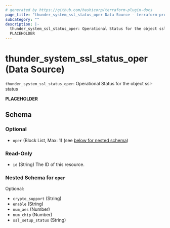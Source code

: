 ```yaml
---
# generated by https://github.com/hashicorp/terraform-plugin-docs
page_title: "thunder_system_ssl_status_oper Data Source - terraform-provider-thunder"
subcategory: ""
description: |-
  thunder_system_ssl_status_oper: Operational Status for the object ssl-status
  PLACEHOLDER
---
```


# thunder_system_ssl_status_oper (Data Source)

`thunder_system_ssl_status_oper`: Operational Status for the object ssl-status

__PLACEHOLDER__



<!-- schema generated by tfplugindocs -->
## Schema

### Optional

- `oper` (Block List, Max: 1) (see [below for nested schema](#nestedblock--oper))

### Read-Only

- `id` (String) The ID of this resource.

<a id="nestedblock--oper"></a>
### Nested Schema for `oper`

Optional:

- `crypto_support` (String)
- `enable` (String)
- `num_aes` (Number)
- `num_chip` (Number)
- `ssl_setup_status` (String)


